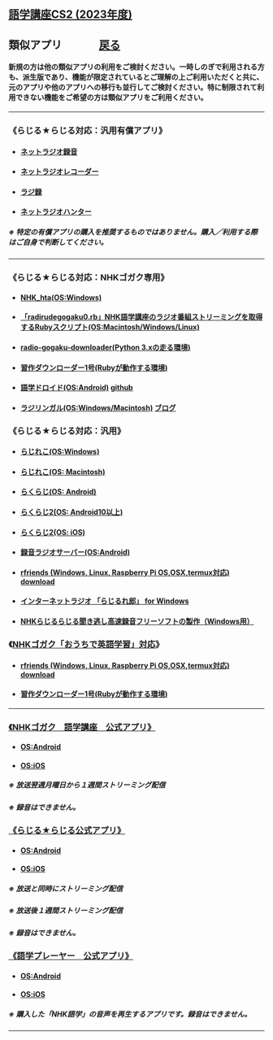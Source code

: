## [語学講座CS2 (2023年度)](https://csreviser.github.io/CaptureStream2/)  
## 類似アプリ 　　　    [戻る](https://csreviser.github.io/CaptureStream2/)
#### 新規の方は他の類似アプリの利用をご検討ください。一時しのぎで利用される方も、派生版であり、機能が限定されているとご理解の上ご利用いただくと共に、元のアプリや他のアプリへの移行も並行してご検討ください。特に制限されて利用できない機能をご希望の方は類似アプリをご利用ください。             

***
### 《らじる★らじる対応：汎用有償アプリ》                           
* #### [ネットラジオ録音](https://netradio-rokuon.com/?amp)     
* #### [ネットラジオレコーダー]( https://ging.co.jp/product/music/netradio.html)     
* #### [ラジ録](http://www.magnolia.co.jp/products/utility/rdorec/12/w/index.htm)  
* #### [ネットラジオハンター](https://freecs.ne.jp/product/netradio2/)          
    
##### ※ 特定の有償アプリの購入を推奨するものではありません。購入／利用する際はご自身で判断してください。      

***
### 《らじる★らじる対応：NHKゴガク専用》          
* #### [NHK_hta(OS:Windows)](https://wiki3.jp/NHK_hta)    
* #### [「radirudegogaku0.rb」NHK語学講座のラジオ番組ストリーミングを取得するRubyスクリプト(OS:Macintosh/Windows/Linux)](https://riocampos-tech.hatenablog.com/entry/20200402/radirudegogaku)                    
* #### [radio-gogaku-downloader(Python 3.xの走る環境)](https://github.com/ikakunsan/radio-gogaku-downloader)           
* #### [習作ダウンローダー1号(Rubyが動作する環境)](https://wiki3.jp/NHKdl_rb)           
* #### [語学ドロイド(OS:Android)](https://play.google.com/store/apps/details?id=com.github.naofum.gogakudroid&hl=ja)    [github](https://github.com/naofum/GogakuDroid)
* #### [ラジリンガル(OS:Windows/Macintosh)](http://www.radilingual.com/)    [ブログ](https://www.radilingual.com/blog/)         

### 《らじる★らじる対応：汎用》          
* #### [らじれこ(OS:Windows)](https://dogaradi.123net.jp/dl-radirec/)         
* #### [らじれこ(OS: Macintosh)](https://dogaradi.123net.jp/dl-radirec-mac/)         
* #### [らくらじ(OS: Android)](https://play.google.com/store/apps/details?id=jp.wity.RakuRadi&pcampaignid=MKT-Other-global-all-co-prtnr-py-PartBadge-Mar2515-1)             
* #### [らくらじ2(OS: Android10以上)](https://play.google.com/store/apps/details?id=jp.wity.rakuradi2)                
* #### [らくらじ2(OS: iOS)](https://apps.apple.com/jp/app/%E3%82%89%E3%81%8F%E3%82%89%E3%81%98%EF%BC%92/id1625594891?itsct=apps_box_link&itscg=30200)   
* #### [録音ラジオサーバー(OS:Android)](https://play.google.com/store/apps/details?id=com.gmail.radioserver2)                   
* #### [rfriends (Windows, Linux, Raspberry Pi OS,OSX,termux対応)](https://rfriends.hatenablog.com/)     [download](http://rfriends.s1009.xrea.com/download.html)               
* #### [インターネットラジオ 「らじるれ郎」 for Windows](https://www.todaproduction.com/soft/rajirurero/)
* #### [NHKらじるらじる聞き逃し高速録音フリーソフトの製作（Windows用）](https://falconblog.org/nhk-radiru-recorder-soft/)


### 《[NHKゴガク「おうちで英語学習」対応](https://www2.nhk.or.jp/gogaku/homestudy2023/index.html)》               
* #### [rfriends (Windows, Linux, Raspberry Pi OS,OSX,termux対応)](https://rfriends.hatenablog.com/)     [download](http://rfriends.s1009.xrea.com/download.html)               
* #### [習作ダウンローダー1号(Rubyが動作する環境)](https://wiki3.jp/NHKdl_rb)           
   
***    
### [《NHKゴガク　語学講座　公式アプリ》](https://www2.nhk.or.jp/gogaku/app/)         
* #### [OS:Android](https://play.google.com/store/apps/details?id=jp.or.nhk.gogaku)       
* #### [OS:iOS](https://apps.apple.com/jp/app/id1039263781)
##### 	※ 放送翌週月曜日から１週間ストリーミング配信
##### 	※ 録音はできません。          

### [《らじる★らじる公式アプリ》](https://www.nhk.or.jp/radio/info/app.html)         
* #### [OS:Android](https://play.google.com/store/apps/details?id=jp.nhk.netradio)       
* #### [OS:iOS](http://itunes.apple.com/jp/app/id473937342?mt=8)             
##### 	※ 放送と同時にストリーミング配信
##### 	※ 放送後１週間ストリーミング配信
##### 	※ 録音はできません。   

### [《語学プレーヤー　公式アプリ》](https://www.nhk-book.co.jp/pr/app/lang_player/)         
* #### [OS:Android](https://play.google.com/store/apps/details?id=jp.co.nhkbook.gogakuplayer)       
* #### [OS:iOS](https://apps.apple.com/jp/app/id420342384?ign-mpt=uo%3D4)             
##### 	※ 購入した「NHK語学」の音声を再生するアプリです。録音はできません。   

*** 
 <link rel="shortcut icon" type="image/x-icon" href="https://avatars.githubusercontent.com/u/46049273?v=4">
 <meta name="twitter:image:src" content="https://avatars.githubusercontent.com/u/46049273?v=4">

